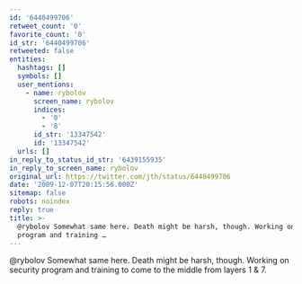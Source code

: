```yaml
---
id: '6440499706'
retweet_count: '0'
favorite_count: '0'
id_str: '6440499706'
retweeted: false
entities:
  hashtags: []
  symbols: []
  user_mentions:
    - name: rybolov
      screen_name: rybolov
      indices:
        - '0'
        - '8'
      id_str: '13347542'
      id: '13347542'
  urls: []
in_reply_to_status_id_str: '6439155935'
in_reply_to_screen_name: rybolov
original_url: https://twitter.com/jth/status/6440499706
date: '2009-12-07T20:15:56.000Z'
sitemap: false
robots: noindex
reply: true
title: >-
  @rybolov Somewhat same here. Death might be harsh, though. Working on security
  program and training …
---
```


@rybolov Somewhat same here. Death might be harsh, though. Working on security program and training to come to the middle from layers 1 & 7.